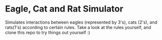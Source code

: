 # Eagle, Cat and Rat Simulator

Simulates interactions between eagles (represented by 3's), cats (2's), and rats(1's) according to certain rules. Take a look at the rules yourself, and clone this repo to try things out yourself :)

